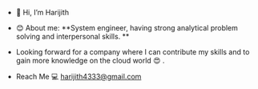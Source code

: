 - 👋 Hi, I’m Harijith
- :blush: About me: 
**System engineer, having strong analytical problem solving and interpersonal skills. **

- Looking forward for a company where I can contribute my skills and to gain more knowledge on the cloud world :heart_eyes: .

- Reach Me :computer:  harijith4333@gmail.com 
